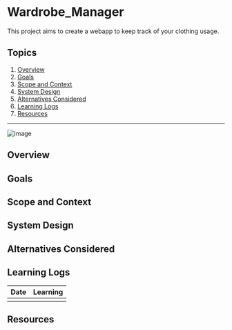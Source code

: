 # Wardrobe_Manager

This project aims to create a webapp to keep track of your clothing usage.

## Topics

1. [Overview](#overview)
2. [Goals](#goals)
3. [Scope and Context](#scope-and-context)
4. [System Design](#system-design)
5. [Alternatives Considered](#alternatives-considered)
6. [Learning Logs](#learning-logs)
7. [Resources](#resources)

---

![image](https://github.com/kevinknights29/Wardrobe_Manager/assets/74464814/dc682d99-cab4-4668-9be5-de19b49af921)

## Overview

## Goals

## Scope and Context

## System Design

## Alternatives Considered

## Learning Logs

| Date | Learning |
|------|----------|
|      |          |

## Resources
